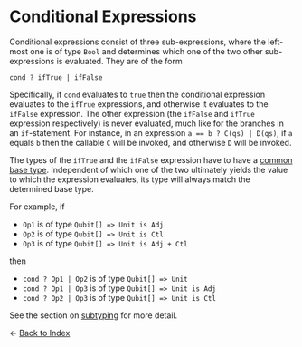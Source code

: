 # Conditional Expressions

Conditional expressions consist of three sub-expressions, where the left-most one is of type `Bool` and determines which one of the two other sub-expressions is evaluated. They are of the form 
```qsharp
cond ? ifTrue | ifFalse
``` 

Specifically, if `cond` evaluates to `true` then the conditional expression evaluates to the `ifTrue` expressions, and otherwise it evaluates to the `ifFalse` expression. The other expression (the `ifFalse` and `ifTrue` expression respectively) is never evaluated, much like for the branches in an `if`-statement.
For instance, in an expression `a == b ? C(qs) | D(qs)`, if `a` equals `b` then the callable `C` will be invoked, and otherwise `D` will be invoked.

The types of the `ifTrue` and the `ifFalse` expression have to have a [common base type](https://github.com/microsoft/qsharp-language/blob/main/Specifications/Language/4_TypeSystem/SubtypingAndVariance.md#subtyping-and-variance). Independent of which one of the two ultimately yields the value to which the expression evaluates, its type will always match the determined base type. 

For example, if 
- `Op1` is of type `Qubit[] => Unit is Adj`
- `Op2` is of type `Qubit[] => Unit is Ctl`
- `Op3` is of type `Qubit[] => Unit is Adj + Ctl`

then

- `cond ? Op1 | Op2` is of type `Qubit[] => Unit`
- `cond ? Op1 | Op3` is of type `Qubit[] => Unit is Adj`
- `cond ? Op2 | Op3` is of type `Qubit[] => Unit is Ctl`

See the section on [subtyping](https://github.com/microsoft/qsharp-language/blob/main/Specifications/Language/4_TypeSystem/SubtypingAndVariance.md#subtyping-and-variance) for more detail.


← [Back to Index](https://github.com/microsoft/qsharp-language/tree/main/Specifications/Language#index)
